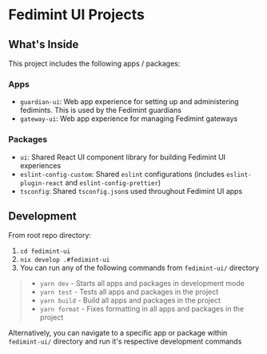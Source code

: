 # Fedimint UI Projects

## What's Inside

This project includes the following apps / packages:

### Apps

- `guardian-ui`: Web app experience for setting up and administering fedimints. This is used by the Fedimint guardians
- `gateway-ui`: Web app experience for managing Fedimint gateways

### Packages

- `ui`: Shared React UI component library for building Fedimint UI experiences
- `eslint-config-custom`: Shared `eslint` configurations (includes `eslint-plugin-react` and `eslint-config-prettier`)
- `tsconfig`: Shared `tsconfig.json`s used throughout Fedimint UI apps

## Development

From root repo directory:

1. `cd fedimint-ui`
1. `nix develop .#fedimint-ui`
1. You can run any of the following commands from `fedimint-ui/` directory

> - `yarn dev` - Starts all apps and packages in development mode
> - `yarn test` - Tests all apps and packages in the project
> - `yarn build` - Build all apps and packages in the project
> - `yarn format` - Fixes formatting in all apps and packages in the project

Alternatively, you can navigate to a specific app or package within `fedimint-ui/` directory and run it's respective development commands
